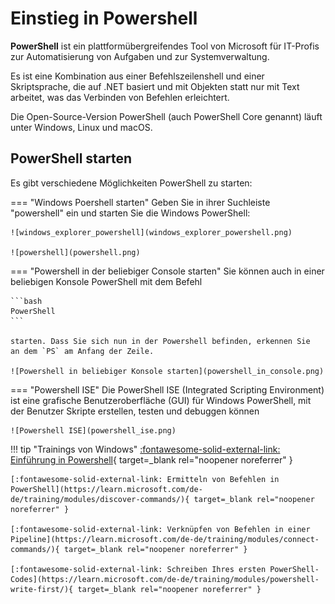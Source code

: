 # Einstieg in Powershell

**PowerShell** ist ein plattformübergreifendes Tool von Microsoft für IT-Profis zur Automatisierung von Aufgaben und zur Systemverwaltung. 

Es ist eine Kombination aus einer Befehlszeilenshell und einer Skriptsprache, die auf .NET basiert und mit Objekten statt nur mit Text arbeitet, was das Verbinden von Befehlen erleichtert. 

Die Open-Source-Version PowerShell (auch PowerShell Core genannt) läuft unter Windows, Linux und macOS.

## PowerShell starten

Es gibt verschiedene Möglichkeiten PowerShell zu starten:

=== "Windows Poershell starten"
    Geben Sie in ihrer Suchleiste "powershell" ein und starten Sie die Windows PowerShell:

    ![windows_explorer_powershell](windows_explorer_powershell.png)

    ![powershell](powershell.png)

=== "Powershell in der beliebiger Console starten"
    Sie können auch in einer beliebigen Konsole PowerShell mit dem Befehl

    ```bash
    PowerShell
    ```

    starten. Dass Sie sich nun in der Powershell befinden, erkennen Sie
    an dem `PS` am Anfang der Zeile.

    ![Powershell in beliebiger Konsole starten](powershell_in_console.png)

=== "Powershell ISE"
    Die PowerShell ISE (Integrated Scripting Environment) ist eine grafische Benutzeroberfläche (GUI) für Windows PowerShell, mit der Benutzer Skripte erstellen, testen und debuggen können

    ![Powershell ISE](powershell_ise.png)

!!! tip "Trainings von Windows"
    [:fontawesome-solid-external-link: Einführung in Powershell](https://learn.microsoft.com/de-de/training/modules/introduction-to-powershell/){ target=_blank rel="noopener noreferrer" }
    
    [:fontawesome-solid-external-link: Ermitteln von Befehlen in PowerShell](https://learn.microsoft.com/de-de/training/modules/discover-commands/){ target=_blank rel="noopener noreferrer" }

    [:fontawesome-solid-external-link: Verknüpfen von Befehlen in einer Pipeline](https://learn.microsoft.com/de-de/training/modules/connect-commands/){ target=_blank rel="noopener noreferrer" }

    [:fontawesome-solid-external-link: Schreiben Ihres ersten PowerShell-Codes](https://learn.microsoft.com/de-de/training/modules/powershell-write-first/){ target=_blank rel="noopener noreferrer" }
